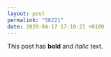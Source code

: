 ```yaml
---
layout: post
permalink: "58221"
date: 2020-04-17 17:10:21 +0100
---
```


<p>This post has <b>bold</b> and <i>italic</i> text.</p>
